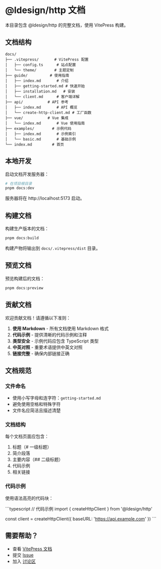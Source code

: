 # @ldesign/http 文档

本目录包含 @ldesign/http 的完整文档，使用 VitePress 构建。

## 文档结构

```
docs/
├── .vitepress/       # VitePress 配置
│   ├── config.ts      # 站点配置
│   └── theme/        # 主题定制
├── guide/          # 使用指南
│   ├── index.md       # 介绍
│   ├── getting-started.md # 快速开始
│   ├── installation.md   # 安装
│   └── client.md      # 客户端详解
├── api/           # API 参考
│   ├── index.md       # API 概览
│   └── create-http-client.md # 工厂函数
├── vue/           # Vue 集成
│   └── index.md       # Vue 使用指南
├── examples/        # 示例代码
│   ├── index.md       # 示例索引
│   └── basic.md       # 基础示例
└── index.md         # 首页
```

## 本地开发

启动文档开发服务器：

```bash
# 在项目根目录
pnpm docs:dev
```

服务器将在 http://localhost:5173 启动。

## 构建文档

构建生产版本的文档：

```bash
pnpm docs:build
```

构建产物将输出到 `docs/.vitepress/dist` 目录。

## 预览文档

预览构建后的文档：

```bash
pnpm docs:preview
```

## 贡献文档

欢迎贡献文档！请遵循以下准则：

1. **使用 Markdown** - 所有文档使用 Markdown 格式
2. **代码示例** - 提供清晰的代码示例和注释
3. **类型安全** - 示例代码应包含 TypeScript 类型
4. **中英对照** - 重要术语提供中英文对照
5. **链接完整** - 确保内部链接正确

## 文档规范

### 文件命名

- 使用小写字母和连字符：`getting-started.md`
- 避免使用空格和特殊字符
- 文件名应简洁且描述清楚

### 文档结构

每个文档页面应包含：

1. 标题（# 一级标题）
2. 简介段落
3. 主要内容（## 二级标题）
4. 代码示例
5. 相关链接

### 代码示例

使用语法高亮的代码块：

\`\`\`typescript
// 代码示例
import { createHttpClient } from '@ldesign/http'

const client = createHttpClient({
  baseURL: 'https://api.example.com'
})
\`\`\`

## 需要帮助？

- 查看 [VitePress 文档](https://vitepress.dev/)
- 提交 [Issue](https://github.com/ldesign/http/issues)
- 加入 [讨论区](https://github.com/ldesign/http/discussions)
